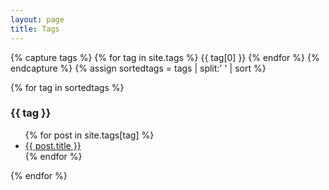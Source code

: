 ```yaml
---
layout: page
title: Tags
---
```

{% capture tags %}
  {% for tag in site.tags %}
    {{ tag[0] }}
  {% endfor %}
{% endcapture %}
{% assign sortedtags = tags | split:' ' | sort %}

{% for tag in sortedtags %}
  <h3 id="{{ tag }}">{{ tag }}</h3>
  <ul>
  {% for post in site.tags[tag] %}
   <li><a href="{{ post.url }}">{{ post.title }}</a></li>
  {% endfor %}
  </ul>
{% endfor %}
